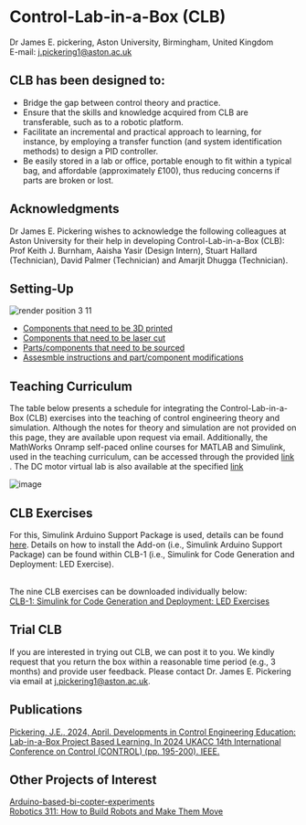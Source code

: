 # Control-Lab-in-a-Box (CLB)
Dr James E. pickering, Aston University, Birmingham, United Kingdom
<br />E-mail: j.pickering1@aston.ac.uk

## CLB has been designed to: 
* Bridge the gap between control theory and practice.
* Ensure that the skills and knowledge acquired from CLB are transferable, such as to a robotic platform.
* Facilitate an incremental and practical approach to learning, for instance, by employing a transfer function (and system identification methods) to design a PID controller.
* Be easily stored in a lab or office, portable enough to fit within a typical bag, and affordable (approximately £100), thus reducing concerns if parts are broken or lost.

## Acknowledgments
Dr James E. Pickering wishes to acknowledge the following colleagues at Aston University for their help in developing Control-Lab-in-a-Box (CLB): Prof Keith J. Burnham, Aaisha Yasir (Design Intern), Stuart Hallard (Technician), David Palmer (Technician) and Amarjit Dhugga (Technician).

## Setting-Up 
![render position 3 11](https://github.com/DrJEPickering/Control-Lab-in-a-Box/assets/154066708/56c510a4-0e8c-4f94-b301-7c2336833f34)
* [Components that need to be 3D printed](https://github.com/DrJEPickering/Control-Lab-in-a-Box/blob/main/CAD_files_for_3D_printing.zip)
* [Components that need to be laser cut](https://github.com/DrJEPickering/Control-Lab-in-a-Box/blob/main/CAD_files_to_be_laser_cut.zip)
* [Parts/components that need to be sourced](https://github.com/DrJEPickering/Control-Lab-in-a-Box/blob/main/CLB_component_details.pdf)
* [Assesmble instructions and part/component modifications](https://github.com/DrJEPickering/Control-Lab-in-a-Box/blob/main/Assembly_modifications_Instructions.pdf)

## Teaching Curriculum
The table below presents a schedule for integrating the Control-Lab-in-a-Box (CLB) exercises into the teaching of control engineering theory and simulation. Although the notes for theory and simulation are not provided on this page, they are available upon request via email.
Additionally, the MathWorks Onramp self-paced online courses for MATLAB and Simulink, used in the teaching curriculum, can be accessed through the provided [link](https://matlabacademy.mathworks.com/) . 
The DC motor virtual lab is also available at the specified [link](https://uk.mathworks.com/matlabcentral/fileexchange/100064-virtual-hardware-and-labs-for-controls)

![image](https://github.com/DrJEPickering/Control-Lab-in-a-Box/assets/154066708/dbadc379-4c32-467f-a319-6c20b66605af)

## CLB Exercises 
For this, Simulink Arduino Support Package is used, details can be found [here](https://uk.mathworks.com/hardware-support/arduino.html?#simulink). Details on how to install the Add-on (i.e., Simulink Arduino Support Package) can be found within CLB-1 (i.e., 
Simulink for Code Generation and Deployment: LED Exercise).

<br /> The nine CLB exercises can be downloaded individually below:
<br />[CLB-1: Simulink for Code Generation and Deployment: LED Exercises](https://github.com/DrJEPickering/Control-Lab-in-a-Box/assets/154066708/9c864522-a0df-4d7f-bd92-082eb8e352ed)




  

## Trial CLB 
If you are interested in trying out CLB, we can post it to you. 
We kindly request that you return the box within a reasonable time period (e.g., 3 months) and provide user feedback. 
Please contact Dr. James E. Pickering via email at j.pickering1@aston.ac.uk.

## Publications 
[Pickering, J.E., 2024, April. Developments in Control Engineering Education: Lab-in-a-Box Project Based Learning. In 2024 UKACC 14th International Conference on Control (CONTROL) (pp. 195-200). IEEE.](https://ieeexplore.ieee.org/document/10531946)

## Other Projects of Interest
[Arduino-based-bi-copter-experiments](https://github.com/eenikov/Arduino-based-bi-copter-experiments/tree/main)\
[Robotics 311: How to Build Robots and Make Them Move](https://github.com/michiganrobotics/rob311)


